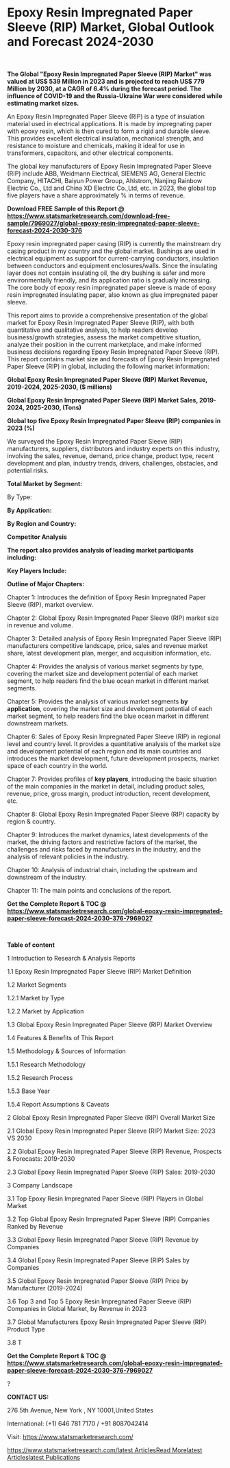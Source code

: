 <h1>Epoxy Resin Impregnated Paper Sleeve (RIP) Market, Global Outlook and Forecast 2024-2030</h1><br/><p><strong>The Global "Epoxy Resin Impregnated Paper Sleeve (RIP) Market" was valued at US$ 539 Million in 2023 and is projected to reach US$ 779 Million by 2030, at a <strong>CAGR</strong> of 6.4% during the forecast period. The influence of COVID-19 and the Russia-Ukraine War were considered while estimating market sizes.</strong></p>
 
 
 
 <p>An Epoxy Resin Impregnated Paper Sleeve (RIP) is a type of insulation material used in electrical applications. It is made by impregnating paper with epoxy resin, which is then cured to form a rigid and durable sleeve. This provides excellent electrical insulation, mechanical strength, and resistance to moisture and chemicals, making it ideal for use in transformers, capacitors, and other electrical components.</p>
 
 
 
 <p>The global key manufacturers of Epoxy Resin Impregnated Paper Sleeve (RIP) include ABB, Weidmann Electrical, SIEMENS AG, General Electric Company, HITACHI, Baiyun Power Group, Ahlstrom, Nanjing Rainbow Electric Co., Ltd and China XD Electric Co.,Ltd, etc. in 2023, the global top five players have a share approximately % in terms of revenue.</p>
 
 
 
 <p><strong>Download FREE Sample of this Report @ <a href="https://www.statsmarketresearch.com/download-free-sample/7969027/global-epoxy-resin-impregnated-paper-sleeve-forecast-2024-2030-376">https://www.statsmarketresearch.com/download-free-sample/7969027/global-epoxy-resin-impregnated-paper-sleeve-forecast-2024-2030-376</a></strong></p>
 
 
 
 <p>Epoxy resin impregnated paper casing (RIP) is currently the mainstream dry casing product in my country and the global market. Bushings are used in electrical equipment as support for current-carrying conductors, insulation between conductors and equipment enclosures/walls. Since the insulating layer does not contain insulating oil, the dry bushing is safer and more environmentally friendly, and its application ratio is gradually increasing. The core body of epoxy resin impregnated paper sleeve is made of epoxy resin impregnated insulating paper, also known as glue impregnated paper sleeve.</p>
 
 
 
 <p>This report aims to provide a comprehensive presentation of the global market for Epoxy Resin Impregnated Paper Sleeve (RIP), with both quantitative and qualitative analysis, to help readers develop business/growth strategies, assess the market competitive situation, analyze their position in the current marketplace, and make informed business decisions regarding Epoxy Resin Impregnated Paper Sleeve (RIP). This report contains market size and forecasts of Epoxy Resin Impregnated Paper Sleeve (RIP) in global, including the following market information:</p>
 
 
 
 <p><strong>Global Epoxy Resin Impregnated Paper Sleeve (RIP) Market Revenue, 2019-2024, 2025-2030, ($ millions)</strong></p>
 
 
 
 <p><strong>Global Epoxy Resin Impregnated Paper Sleeve (RIP) Market Sales, 2019-2024, 2025-2030, (Tons)</strong></p>
 
 
 
 <p><strong>Global top five Epoxy Resin Impregnated Paper Sleeve (RIP) companies in 2023 (%)</strong></p>
 
 
 
 <p>We surveyed the Epoxy Resin Impregnated Paper Sleeve (RIP) manufacturers, suppliers, distributors and industry experts on this industry, involving the sales, revenue, demand, price change, product type, recent development and plan, industry trends, drivers, challenges, obstacles, and potential risks.</p>
 
 
 
 <p><strong>Total Market by Segment:</strong></p>
 
 
 
 <p>By Type:</p>
 
 
 
 <p><strong><strong>By Application</strong>:</strong></p>
 
 
 
 <p><strong>By Region and Country:</strong></p>
 
 
 
 <p><strong>Competitor Analysis</strong></p>
 
 
 
 <p><strong>The report also provides analysis of leading market participants including:</strong></p>
 
 
 
 <p><strong><strong>Key Players</strong> Include:</strong></p>
 
 
 
 <p><strong>Outline of Major Chapters:</strong></p>
 
 
 
 <p>Chapter 1: Introduces the definition of Epoxy Resin Impregnated Paper Sleeve (RIP), market overview.</p>
 
 
 
 <p>Chapter 2: Global Epoxy Resin Impregnated Paper Sleeve (RIP) market size in revenue and volume.</p>
 
 
 
 <p>Chapter 3: Detailed analysis of Epoxy Resin Impregnated Paper Sleeve (RIP) manufacturers competitive landscape, price, sales and revenue market share, latest development plan, merger, and acquisition information, etc.</p>
 
 
 
 <p>Chapter 4: Provides the analysis of various market segments by type, covering the market size and development potential of each market segment, to help readers find the blue ocean market in different market segments.</p>
 
 
 
 <p>Chapter 5: Provides the analysis of various market segments <strong>by application</strong>, covering the market size and development potential of each market segment, to help readers find the blue ocean market in different downstream markets.</p>
 
 
 
 <p>Chapter 6: Sales of Epoxy Resin Impregnated Paper Sleeve (RIP) in regional level and country level. It provides a quantitative analysis of the market size and development potential of each region and its main countries and introduces the market development, future development prospects, market space of each country in the world.</p>
 
 
 
 <p>Chapter 7: Provides profiles of <strong>key players</strong>, introducing the basic situation of the main companies in the market in detail, including product sales, revenue, price, gross margin, product introduction, recent development, etc.</p>
 
 
 
 <p>Chapter 8: Global Epoxy Resin Impregnated Paper Sleeve (RIP) capacity by region & country.</p>
 
 
 
 <p>Chapter 9: Introduces the market dynamics, latest developments of the market, the driving factors and restrictive factors of the market, the challenges and risks faced by manufacturers in the industry, and the analysis of relevant policies in the industry.</p>
 
 
 
 <p>Chapter 10: Analysis of industrial chain, including the upstream and downstream of the industry.</p>
 
 
 
 <p>Chapter 11: The main points and conclusions of the report.</p>
 
 
 
 <div><b>Get the Complete Report & TOC @ <a href="https://www.statsmarketresearch.com/global-epoxy-resin-impregnated-paper-sleeve-forecast-2024-2030-376-7969027">https://www.statsmarketresearch.com/global-epoxy-resin-impregnated-paper-sleeve-forecast-2024-2030-376-7969027</a></b></div>
 
 
 
 <p><br />
 
 <b>Table of content</b></p>
 
 
 
 <p>1 Introduction to Research & Analysis Reports<br />
 
 1.1 Epoxy Resin Impregnated Paper Sleeve (RIP) Market Definition<br />
 
 1.2 Market Segments<br />
 
 1.2.1 Market by Type<br />
 
 1.2.2 Market by Application<br />
 
 1.3 Global Epoxy Resin Impregnated Paper Sleeve (RIP) Market Overview<br />
 
 1.4 Features & Benefits of This Report<br />
 
 1.5 Methodology & Sources of Information<br />
 
 1.5.1 Research Methodology<br />
 
 1.5.2 Research Process<br />
 
 1.5.3 Base Year<br />
 
 1.5.4 Report Assumptions & Caveats<br />
 
 2 Global Epoxy Resin Impregnated Paper Sleeve (RIP) Overall Market Size<br />
 
 2.1 Global Epoxy Resin Impregnated Paper Sleeve (RIP) Market Size: 2023 VS 2030<br />
 
 2.2 Global Epoxy Resin Impregnated Paper Sleeve (RIP) Revenue, Prospects & Forecasts: 2019-2030<br />
 
 2.3 Global Epoxy Resin Impregnated Paper Sleeve (RIP) Sales: 2019-2030<br />
 
 3 Company Landscape<br />
 
 3.1 Top Epoxy Resin Impregnated Paper Sleeve (RIP) Players in Global Market<br />
 
 3.2 Top Global Epoxy Resin Impregnated Paper Sleeve (RIP) Companies Ranked by Revenue<br />
 
 3.3 Global Epoxy Resin Impregnated Paper Sleeve (RIP) Revenue by Companies<br />
 
 3.4 Global Epoxy Resin Impregnated Paper Sleeve (RIP) Sales by Companies<br />
 
 3.5 Global Epoxy Resin Impregnated Paper Sleeve (RIP) Price by Manufacturer (2019-2024)<br />
 
 3.6 Top 3 and Top 5 Epoxy Resin Impregnated Paper Sleeve (RIP) Companies in Global Market, by Revenue in 2023<br />
 
 3.7 Global Manufacturers Epoxy Resin Impregnated Paper Sleeve (RIP) Product Type<br />
 
 3.8 T</p>
 
 
 
 <div><b>Get the Complete Report & TOC @ <a href="https://www.statsmarketresearch.com/global-epoxy-resin-impregnated-paper-sleeve-forecast-2024-2030-376-7969027">https://www.statsmarketresearch.com/global-epoxy-resin-impregnated-paper-sleeve-forecast-2024-2030-376-7969027</a></b></div>
 
 
 
 <p>? </p>
 
 
 
 <p><b>CONTACT US:</b><br />
 
 276 5th Avenue, New York , NY 10001,United States<br />
 
 International: (+1) 646 781 7170 / +91 8087042414<br />
 
 Visit: <a href="https://www.statsmarketresearch.com/">https://www.statsmarketresearch.com/</a><br />
 
 <a href="https://gyeongbokgung.com">https://www.statsmarketresearch.com/</a><a href="https://hallyeomaritime.com">latest Articles</a><a href="https://jingwansa.com">Read More</a><a href="https://nguoiviet.jp/">latest Articles</a><a href="https://www.intelmarketresearch.com/">latest Publications</a></p>